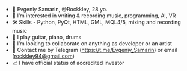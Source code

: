 - 🧙 Evgeniy Samarin, @Rockkley, 28 yo.
- 👀 I’m interested in writing  & recording music, programming, AI, VR
- 🛠 Skills - Python, PyQt, HTML, GML, MQL4/5, mixing and recording music
- 🎼 I play guitar, piano, drums
- 💞️ I’m looking to collaborate on anything as developer or an artist 
- 👋 Contact me by Telegram (https://t.me/Evgeniy_Samarin) or email (rockkley94@gmail.com)
- 📈 I have official status of accredited investor
